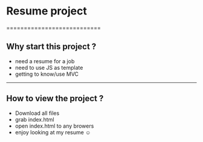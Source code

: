 # Resume project
===========================

##  Why start this project ?
- need a resume for a job
- need to use JS as template
- getting to know/use MVC 

--------------------------

## How to view the project ? 
- Download all files
- grab index.html 
- open index.html to any browers
- enjoy looking at my resume ☺
